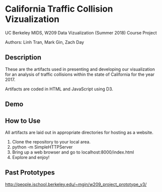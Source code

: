 # California Traffic Collision Vizualization
UC Berkeley MIDS, W209 Data Vizualization (Summer 2018) Course Project

Authors: Linh Tran, Mark Gin, Zach Day

## Description

These are the artifacts used in presenting and developing our visualization for an analysis of traffic collisions within the state of California for the year 2017.

Artifacts are coded in HTML and JavaScript using D3.

## Demo

## How to Use

All artifacts are laid out in appropriate directories for hosting as a website.

1. Clone the repository to your local area.
2. python -m SimpleHTTPServer
3. Bring up a web browser and go to localhost:8000/index.html
4. Explore and enjoy!

## Past Prototypes
http://people.ischool.berkeley.edu/~mgin/w209_project_prototype_v3/
